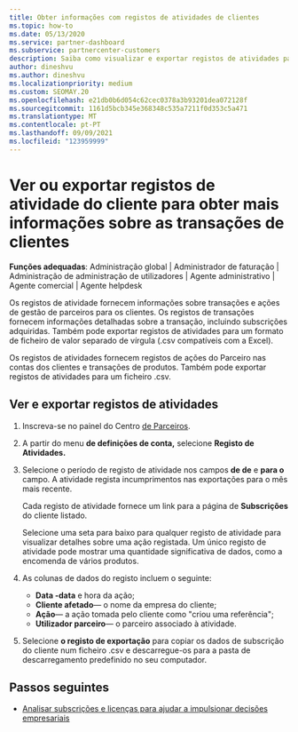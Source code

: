 ```yaml
---
title: Obter informações com registos de atividades de clientes
ms.topic: how-to
ms.date: 05/13/2020
ms.service: partner-dashboard
ms.subservice: partnercenter-customers
description: Saiba como visualizar e exportar registos de atividades para obter informações sobre transações de conta de clientes e outras atividades de gestão de parceiros relacionadas com o cliente.
author: dineshvu
ms.author: dineshvu
ms.localizationpriority: medium
ms.custom: SEOMAY.20
ms.openlocfilehash: e21db0b6d054c62cec0378a3b93201dea072128f
ms.sourcegitcommit: 1161d5bcb345e368348c535a7211f0d353c5a471
ms.translationtype: MT
ms.contentlocale: pt-PT
ms.lasthandoff: 09/09/2021
ms.locfileid: "123959999"
---
```

# <a name="view-or-export-customer-activity-logs-for-more-insight-into-customer-transactions"></a>Ver ou exportar registos de atividade do cliente para obter mais informações sobre as transações de clientes

**Funções adequadas**: Administração global | Administrador de faturação | Administração de administração de utilizadores | Agente administrativo | Agente comercial | Agente helpdesk

Os registos de atividade fornecem informações sobre transações e ações de gestão de parceiros para os clientes. Os registos de transações fornecem informações detalhadas sobre a transação, incluindo subscrições adquiridas. Também pode exportar registos de atividades para um formato de ficheiro de valor separado de vírgula (.csv compatíveis com a Excel).

Os registos de atividades fornecem registos de ações do Parceiro nas contas dos clientes e transações de produtos. Também pode exportar registos de atividades para um ficheiro .csv.

## <a name="view-and-export-activity-logs"></a>Ver e exportar registos de atividades

1. Inscreva-se no painel do Centro [de Parceiros](https://partner.microsoft.com/dashboard).

2. A partir do menu **de definições de conta,** selecione **Registo de Atividades.**

3. Selecione o período de registo de atividade nos campos **de de** e **para o** campo. A atividade regista incumprimentos nas exportações para o mês mais recente.

   Cada registo de atividade fornece um link para a página de **Subscrições** do cliente listado.

   Selecione uma seta para baixo para qualquer registo de atividade para visualizar detalhes sobre uma ação registada. Um único registo de atividade pode mostrar uma quantidade significativa de dados, como a encomenda de vários produtos.

4. As colunas de dados do registo incluem o seguinte:
   - **Data -data** e hora da ação;
   - **Cliente afetado**— o nome da empresa do cliente;
   - **Ação**— a ação tomada pelo cliente como "criou uma referência";
   - **Utilizador parceiro**— o parceiro associado à atividade.

5. Selecione **o registo de exportação** para copiar os dados de subscrição do cliente num ficheiro .csv e descarregue-os para a pasta de descarregamento predefinido no seu computador.

## <a name="next-steps"></a>Passos seguintes

- [Analisar subscrições e licenças para ajudar a impulsionar decisões empresariais](analyze-subscriptions-licenses.md)
